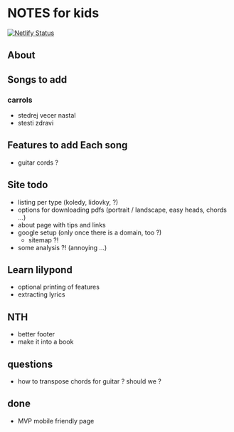 # NOTES for kids

[![Netlify Status](https://api.netlify.com/api/v1/badges/fbb69c31-ea0a-4a0e-907e-e5017c8016be/deploy-status)](https://app.netlify.com/sites/noticky/deploys)

## About

## Songs to add

### carrols

- stedrej vecer nastal
- stesti zdravi

## Features to add Each song

- guitar cords ?

## Site todo

- listing per type (koledy, lidovky, ?)
- options for downloading pdfs (portrait / landscape, easy heads, chords ...)
- about page with tips and links
- google setup (only once there is a domain, too ?)
    - sitemap ?!
- some analysis ?! (annoying ...)

## Learn lilypond
- optional printing of features
- extracting lyrics

## NTH

- better footer
- make it into a book

## questions
- how to transpose chords for guitar ? should we ?

## done
- MVP mobile friendly page 